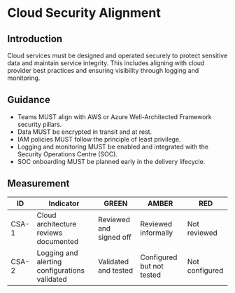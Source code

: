 # Cloud Security Alignment

## Introduction

Cloud services must be designed and operated securely to protect sensitive data and maintain service integrity. This includes aligning with cloud provider best practices and ensuring visibility through logging and monitoring.

## Guidance

- Teams MUST align with AWS or Azure Well-Architected Framework security pillars.
- Data MUST be encrypted in transit and at rest.
- IAM policies MUST follow the principle of least privilege.
- Logging and monitoring MUST be enabled and integrated with the Security Operations Centre (SOC).
- SOC onboarding MUST be planned early in the delivery lifecycle.

## Measurement

| ID    | Indicator                                     | GREEN                   | AMBER                     | RED            |
| ----- | --------------------------------------------- | ----------------------- | ------------------------- | -------------- |
| CSA-1 | Cloud architecture reviews documented         | Reviewed and signed off | Reviewed informally       | Not reviewed   |
| CSA-2 | Logging and alerting configurations validated | Validated and tested    | Configured but not tested | Not configured |

